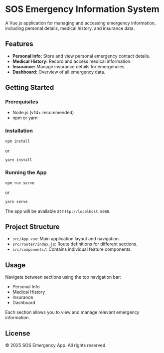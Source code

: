 # SOS Emergency Information System

A Vue.js application for managing and accessing emergency information, including personal details, medical history, and insurance data.

## Features

- **Personal Info:** Store and view personal emergency contact details.
- **Medical History:** Record and access medical information.
- **Insurance:** Manage insurance details for emergencies.
- **Dashboard:** Overview of all emergency data.

## Getting Started

### Prerequisites

- Node.js (v14+ recommended)
- npm or yarn

### Installation

```bash
npm install
```
or
```bash
yarn install
```

### Running the App

```bash
npm run serve
```
or
```bash
yarn serve
```

The app will be available at `http://localhost:8080`.

## Project Structure

- `src/App.vue`: Main application layout and navigation.
- `src/router/index.js`: Route definitions for different sections.
- `src/components/`: Contains individual feature components.

## Usage

Navigate between sections using the top navigation bar:
- Personal Info
- Medical History
- Insurance
- Dashboard

Each section allows you to view and manage relevant emergency information.

## License

© 2025 SOS Emergency App. All rights reserved.
